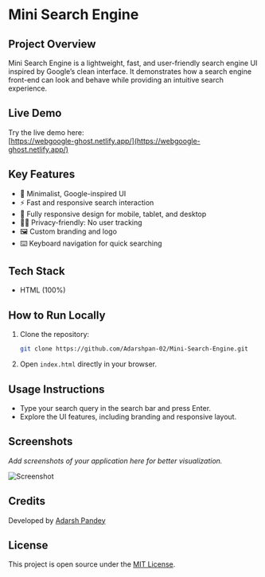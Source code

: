 # Mini Search Engine

## Project Overview
Mini Search Engine is a lightweight, fast, and user-friendly search engine UI inspired by Google’s clean interface. It demonstrates how a search engine front-end can look and behave while providing an intuitive search experience.

## Live Demo
Try the live demo here:  
[https://webgoogle-ghost.netlify.app/](https://webgoogle-ghost.netlify.app/)

## Key Features

- 🔎 Minimalist, Google-inspired UI
- ⚡ Fast and responsive search interaction
- 📱 Fully responsive design for mobile, tablet, and desktop
- 🕵️‍♂️ Privacy-friendly: No user tracking
- 🖼️ Custom branding and logo
- ⌨️ Keyboard navigation for quick searching

## Tech Stack

- HTML (100%)

## How to Run Locally

1. Clone the repository:
   ```bash
   git clone https://github.com/Adarshpan-02/Mini-Search-Engine.git
   ```
2. Open `index.html` directly in your browser.

## Usage Instructions

- Type your search query in the search bar and press Enter.
- Explore the UI features, including branding and responsive layout.

## Screenshots

_Add screenshots of your application here for better visualization._

![Screenshot](screenshot.png)

## Credits

Developed by [Adarsh Pandey](https://github.com/Adarshpan-02)

## License

This project is open source under the [MIT License](LICENSE).